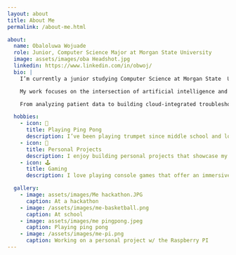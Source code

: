 ```yaml
---
layout: about
title: About Me
permalink: /about-me.html

about:
  name: Obaloluwa Wojuade
  role: Junior, Computer Science Major at Morgan State University
  image: assets/images/oba Headshot.jpg
  linkedin: https://www.linkedin.com/in/obwoj/
  bio: |
    I’m currently a junior studying Computer Science at Morgan State  University in Baltimore, Maryland. I expect to graduate in 2027.

    My work focuses on the intersection of artificial intelligence and real-world impact—how machine learning, data science, and cloud computing can be used to address healthcare disparities and improve system efficiency

    From analyzing patient data to building cloud-integrated troubleshooting tools, I aim to create smart, scalable solutions that empower communities and enhance user experiences.

  hobbies:
    - icon: 🏓
      title: Playing Ping Pong
      description: I’ve been playing trumpet since middle school and love improvising to Coltrane and Miles Davis tracks.
    - icon: 🤖
      title: Personal Projects
      description: I enjoy building personal projects that showcase my interest and solve problems.
    - icon: 🕹️
      title: Gaming
      description: I love playing console games that offer an immersive experience.

  gallery:
    - image: assets/images/Me hackathon.JPG
      caption: At a hackathon
    - image: /assets/images/me-basketball.png
      caption: At school
    - image: assets/images/me pingpong.jpeg
      caption: Playing ping pong
    - image: /assets/images/me-pi.png
      caption: Working on a personal project w/ the Raspberry PI
---
```

